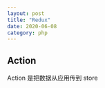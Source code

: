 ```yaml
---
layout: post
title: "Redux"
date: 2020-06-08
category: php
---
```


## Action

Action 是把数据从应用传到 store